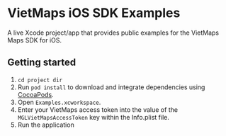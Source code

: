 # VietMaps iOS SDK Examples

A live Xcode project/app that provides public examples for the VietMaps Maps SDK for iOS.

## Getting started
1. `cd project dir`
1. Run `pod install` to download and integrate dependencies using [CocoaPods](https://cocoapods.org).
1. Open `Examples.xcworkspace`.
1. Enter your VietMaps access token into the value of the `MGLVietMapsAccessToken` key within the Info.plist file.
1. Run the application


